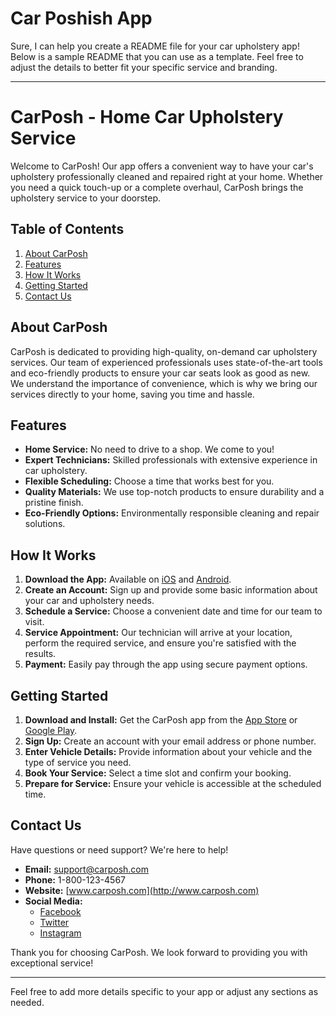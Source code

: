 # Car Poshish App

Sure, I can help you create a README file for your car upholstery app! Below is a sample README that you can use as a template. Feel free to adjust the details to better fit your specific service and branding.

---

# CarPosh - Home Car Upholstery Service

Welcome to CarPosh! Our app offers a convenient way to have your car's upholstery professionally cleaned and repaired right at your home. Whether you need a quick touch-up or a complete overhaul, CarPosh brings the upholstery service to your doorstep.

## Table of Contents

1. [About CarPosh](#about-carposh)
2. [Features](#features)
3. [How It Works](#how-it-works)
4. [Getting Started](#getting-started)
5. [Contact Us](#contact-us)

## About CarPosh

CarPosh is dedicated to providing high-quality, on-demand car upholstery services. Our team of experienced professionals uses state-of-the-art tools and eco-friendly products to ensure your car seats look as good as new. We understand the importance of convenience, which is why we bring our services directly to your home, saving you time and hassle.

## Features

- **Home Service:** No need to drive to a shop. We come to you!
- **Expert Technicians:** Skilled professionals with extensive experience in car upholstery.
- **Flexible Scheduling:** Choose a time that works best for you.
- **Quality Materials:** We use top-notch products to ensure durability and a pristine finish.
- **Eco-Friendly Options:** Environmentally responsible cleaning and repair solutions.

## How It Works

1. **Download the App:** Available on [iOS](#) and [Android](#).
2. **Create an Account:** Sign up and provide some basic information about your car and upholstery needs.
3. **Schedule a Service:** Choose a convenient date and time for our team to visit.
4. **Service Appointment:** Our technician will arrive at your location, perform the required service, and ensure you're satisfied with the results.
5. **Payment:** Easily pay through the app using secure payment options.

## Getting Started

1. **Download and Install:** Get the CarPosh app from the [App Store](#) or [Google Play](#).
2. **Sign Up:** Create an account with your email address or phone number.
3. **Enter Vehicle Details:** Provide information about your vehicle and the type of service you need.
4. **Book Your Service:** Select a time slot and confirm your booking.
5. **Prepare for Service:** Ensure your vehicle is accessible at the scheduled time.

## Contact Us

Have questions or need support? We're here to help!

- **Email:** support@carposh.com
- **Phone:** 1-800-123-4567
- **Website:** [www.carposh.com](http://www.carposh.com)
- **Social Media:**
  - [Facebook](#)
  - [Twitter](#)
  - [Instagram](#)

Thank you for choosing CarPosh. We look forward to providing you with exceptional service!

---

Feel free to add more details specific to your app or adjust any sections as needed.
